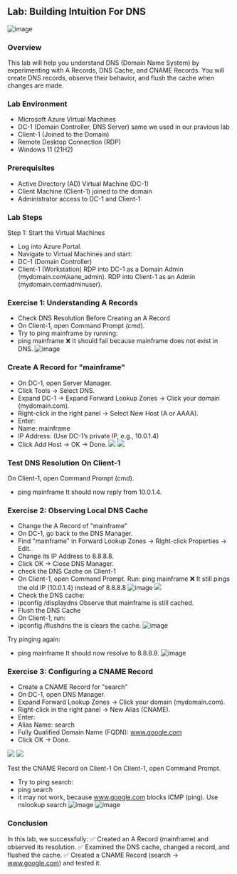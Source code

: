 ##  Lab: Building Intuition For DNS

![image](https://github.com/user-attachments/assets/c0cc2cca-ec54-47df-bb80-0dc27ca297cc)


### Overview
This lab will help you understand DNS (Domain Name System) by experimenting with A Records, DNS Cache, and CNAME Records. You will create DNS records, observe their behavior, and flush the cache when changes are made.

### Lab Environment
-  Microsoft Azure Virtual Machines
-  DC-1 (Domain Controller, DNS Server) same we used in our pravious lab
-  Client-1 (Joined to the Domain)
-  Remote Desktop Connection (RDP)
-  Windows 11 (21H2)

###  Prerequisites
-  Active Directory (AD) Virtual Machine (DC-1)
-  Client Machine (Client-1) joined to the domain
-  Administrator access to DC-1 and Client-1

### **Lab Steps**
Step 1: Start the Virtual Machines
-  Log into Azure Portal.
-  Navigate to Virtual Machines and start:
-  DC-1 (Domain Controller)
-  Client-1 (Workstation)
RDP into DC-1 as a Domain Admin (mydomain.com\kane_admin).
RDP into Client-1 as an Admin (mydomain.com\adminuser).

###  Exercise 1: Understanding A Records
-  Check DNS Resolution Before Creating an A Record
-  On Client-1, open Command Prompt (cmd).
-  Try to ping mainframe by running:
-  ping mainframe
❌ It should fail because mainframe does not exist in DNS.
![image](https://github.com/user-attachments/assets/ef1d427d-fe04-4aef-8251-3eaaf3d3c978)


### Create A Record for "mainframe"
-  On DC-1, open Server Manager.
-  Click Tools → Select DNS.
-  Expand DC-1 → Expand Forward Lookup Zones → Click your domain (mydomain.com).
-  Right-click in the right panel → Select New Host (A or AAAA).
-  Enter:
-  Name: mainframe
-  IP Address: (Use DC-1’s private IP, e.g., 10.0.1.4)
-  Click Add Host → OK → Done.
![](https://i.imgur.com/IShgOTG.png)
![](https://i.imgur.com/akjlp1g.png)

### Test DNS Resolution On Client-1
On Client-1, open Command Prompt (cmd).
-  ping mainframe
It should now reply from 10.0.1.4.

### Exercise 2: Observing Local DNS Cache
-  Change the A Record of "mainframe"
-  On DC-1, go back to the DNS Manager.
-  Find "mainframe" in Forward Lookup Zones → Right-click Properties  → Edit.
-  Change its IP Address to 8.8.8.8.
-  Click OK → Close DNS Manager.
 -  check the DNS Cache on Client-1
-  On Client-1, open Command Prompt.
Run:
ping mainframe
❌ It still pings the old IP (10.0.1.4) instead of 8.8.8.8
![image](https://github.com/user-attachments/assets/1c85dfff-a1f0-4146-b690-a4528535ff65)
![](https://i.imgur.com/DmD03ts.png)
-  Check the DNS cache:
  -  ipconfig /displaydns
Observe that mainframe is still cached.
-  Flush the DNS Cache
-  On Client-1, run:
-  ipconfig /flushdns
  the is clears the cache.
![image](https://github.com/user-attachments/assets/d847d49b-7c7b-4f09-a684-20f55c3eeb63)

Try pinging again:
-  ping mainframe
  It should now resolve to 8.8.8.8.
![image](https://github.com/user-attachments/assets/fd43c4c1-556a-4528-8219-86fee80a5ec9)


###  Exercise 3: Configuring a CNAME Record
-  Create a CNAME Record for "search"
-  On DC-1, open DNS Manager.
-  Expand Forward Lookup Zones → Click your domain (mydomain.com).
-  Right-click in the right panel → New Alias (CNAME).
-  Enter:
-  Alias Name: search
-  Fully Qualified Domain Name (FQDN): www.google.com
-  Click OK → Done.

![](https://i.imgur.com/lGxsu3Z.png)
![](https://i.imgur.com/YxoWOYw.png)

Test the CNAME Record on Client-1
On Client-1, open Command Prompt.
-  Try to ping search:
-  ping search
  -  it may not work, because www.google.com blocks ICMP (ping).
Use nslookup search
![image](https://github.com/user-attachments/assets/2d27b96e-79c7-482d-811f-3110dc92d8fe)
![image](https://github.com/user-attachments/assets/26371e75-3dcb-4e8c-9ab8-39af67c98576)

### Conclusion
In this lab, we successfully: ✅ Created an A Record (mainframe) and observed its resolution.
✅ Examined the DNS cache, changed a record, and flushed the cache.
✅ Created a CNAME Record (search → www.google.com) and tested it.

